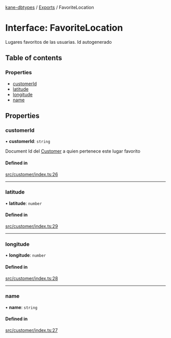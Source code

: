 [kane-dbtypes](../README.md) / [Exports](../modules.md) / FavoriteLocation

# Interface: FavoriteLocation

Lugares favoritos de las usuarias. Id autogenerado

## Table of contents

### Properties

- [customerId](FavoriteLocation.md#customerid)
- [latitude](FavoriteLocation.md#latitude)
- [longitude](FavoriteLocation.md#longitude)
- [name](FavoriteLocation.md#name)

## Properties

### customerId

• **customerId**: `string`

Document Id del [Customer](Customer.md) a quien pertenece este lugar favorito

#### Defined in

[src/customer/index.ts:26](https://github.com/gatitolabs/kane-dbtypes/blob/2779253/src/customer/index.ts#L26)

___

### latitude

• **latitude**: `number`

#### Defined in

[src/customer/index.ts:29](https://github.com/gatitolabs/kane-dbtypes/blob/2779253/src/customer/index.ts#L29)

___

### longitude

• **longitude**: `number`

#### Defined in

[src/customer/index.ts:28](https://github.com/gatitolabs/kane-dbtypes/blob/2779253/src/customer/index.ts#L28)

___

### name

• **name**: `string`

#### Defined in

[src/customer/index.ts:27](https://github.com/gatitolabs/kane-dbtypes/blob/2779253/src/customer/index.ts#L27)
